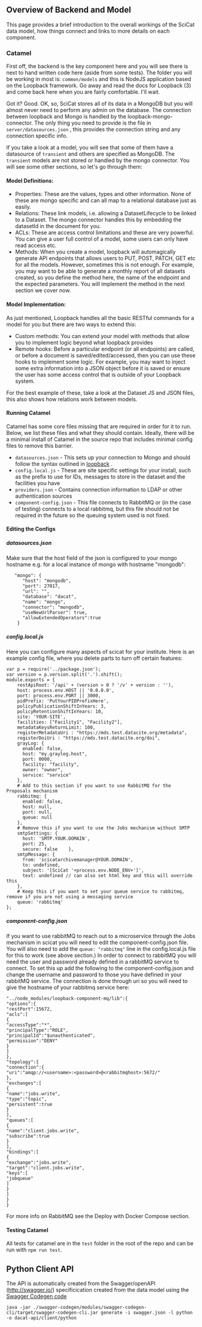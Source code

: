 ## Overview of Backend and Model

This page provides a brief introduction to the overall workings of the SciCat data model, how things connect and links to more details on each component.

### Catamel

First off, the backend is the key component here and you will see there is next to hand written code here \(aside from some tests\). The folder you will be working in most is: `common/models` and this is NodeJS application based on the Loopback framework. Go away and read the docs for Loopback \(3\) and come back here when you are fairly comfortable. I'll wait.

Got it? Good. OK, so, SciCat stores all of its data in a MongoDB but you will almost never need to perform any admin on the database. The connection between loopback and Mongo is handled by the loopback-mongo-connector. The only thing you need to provide is the file in `server/datasources.json` , this provides the connection string and any connection specific info.

If you take a look at a model, you will see that some of them have a datasource of `transient` and others are specified as MongoDB. The `transient` models are not stored or handled by the mongo connector. You will see some other sections, so let's go through them:

#### Model Definitions:

* Properties: These are the values, types and other information. None of these are mongo specific and can all map to a relational database just as easily.
* Relations: These link models, i.e. allowing a DatasetLifecycle to be linked to a Dataset. The mongo connector handles this by embedding the datasetId in the document for you.
* ACLs: These are access control limitations and these are very powerful. You can give a user full control of a model, some users can only have read access etc.
* Methods: When you create a model, loopback will automagically generate API endpoints that allows users to PUT, POST, PATCH, GET etc for all the models. However, sometimes this is not enough. For example, you may want to be able to generate a monthly report of all datasets created, so you define the method here, the name of the endpoint and the expected parameters. You will implement the method in the next section we cover now.

#### Model Implementation:

As just mentioned, Loopback handles all the basic RESTful commands for a model for you but there are two ways to extend this:

* Custom methods: You can extend your model with methods that allow you to implement logic beyond what loopback provides
* Remote hooks: Before a particular endpoint \(or all endpoints\) are called, or before a document is saved/edited/accessed, then you can use these hooks to implement some logic. For example, you may want to inject some extra information into a JSON object before it is saved or ensure the user has some access control that is outside of your Loopback system.

For the best example of these, take a look at the Dataset JS and JSON files, this also shows how relations work between models.

#### Running Catamel

Catamel has some core files missing that are required in order for it to run. Below, we list these files and what they should contain. Ideally, there will be a minimal install of Catamel in the source repo that includes minimal config files to remove this barrier.

* `datasources.json` - This sets up your connection to Mongo and should follow the syntax outlined in [loopback](https://loopback.io/doc/en/lb3/datasources.json.html) . 
* `config.local.js` - These are site specific settings for your install, such as the prefix to use for IDs, messages to store in the dataset and the facilities you have
* `providers.json` - Contains connection information to LDAP or other authentication sources
* `component-config.json` - This file connects to RabbitMQ or (in the case of testing) connects to a local rabbitmq, but this file should not be required in the future so the queuing system used is not fixed. 

#### Editing the Configs

##### datasources.json
Make sure that the host field of the json is configured to your mongo hostname e.g. for a local instance of mongo with hostname "mongodb":
```
   "mongo": {
      "host": "mongodb",
      "port": 27017,
      "url": "",
      "database": "dacat",
      "name": "mongo",
      "connector": "mongodb",
      "useNewUrlParser": true,
      "allowExtendedOperators":true
    }

```
##### config.local.js
Here you can configure many aspects of scicat for your institute. Here is an example config file, where you delete parts to turn off certain features:
```
var p = require('../package.json');
var version = p.version.split('.').shift();
module.exports = {
    restApiRoot: '/api' + (version > 0 ? '/v' + version : ''),
    host: process.env.HOST || '0.0.0.0',
    port: process.env.PORT || 3000,
    pidPrefix: 'PutYourPIDPrefixHere',
    policyPublicationShiftInYears: 3,
    policyRetentionShiftInYears: 10,
    site: 'YOUR-SITE',
    facilities: ["Facility1", "Facility2"],
    metadataKeysReturnLimit: 100,
    registerMetadataUri : "https://mds.test.datacite.org/metadata",
    registerDoiUri : "https://mds.test.datacite.org/doi",
    grayLog: {
      enabled: false,
      host: "my.graylog.host",
      port: 0000,
      facility: "facility",
      owner: "owner",
      service: "service"
    },
	# Add to this section if you want to use RabbitMQ for the Proposals mechanism
    rabbitmq: {
      enabled: false,
      host: null,
      port: null,
      queue: null
    },
	# Remove this if you want to use the Jobs mechanism without SMTP
    smtpSettings: {
      host: 'SMTP.YOUR.DOMAIN',
      port: 25,
      secure: false    },
    smtpMessage: {
      from: 'scicatarchivemanager@YOUR.DOMAIN',
      to: undefined,
      subject: '[SciCat '+process.env.NODE_ENV+']',
      text: undefined // can also set html key and this will override this
    },
	# Keep this if you want to set your queue service to rabbitmq, remove if you are not using a messaging service
    queue: 'rabbitmq'
};

```
##### component-config.json

If you want to use rabbitMQ to reach out to a microservice through the Jobs mechanism in scicat you will need to edit the component-config.json file. You will also need to add the `queue: "rabbitmq"` line in the 
config.local.js file for this to work (see above section.) In order to connect to rabbitMQ you will need the user and password already defined in a rabbitMQ service to connect.
To set this up add the following to the component-config.json and change the username and password to those you have defined in your rabbitMQ service. The connection is done through uri so you will need to give the hostname of your rabbitmq service here:

```
"../node_modules/loopback-component-mq/lib":{
"options":{
"restPort":15672,
"acls":[
{
"accessType":"*",
"principalType":"ROLE",
"principalId":"$unauthenticated",
"permission":"DENY"
}
]
},
"topology":{
"connection":{
"uri":"amqp://<username>:<password>@<rabbitmqhost>:5672/"
},
"exchanges":[
{
"name":"jobs.write",
"type":"topic",
"persistent":true
}
],
"queues":[
{
"name":"client.jobs.write",
"subscribe":true
}
],
"bindings":[
{
"exchange":"jobs.write",
"target":"client.jobs.write",
"keys":[
"jobqueue"
]
}
]
}
}

```
For more info on RabbitMQ see the Deploy with Docker Compose section.


#### Testing Catamel

All tests for catamel are in the `test` folder in the root of the repo and can be run with `npm run test`. 

## Python Client API
The API is automatically created from the Swagger/openAPI (http://swagger.io/) specificication created from the data model using the [Swagger Codegen code](https://github.com/swagger-api/swagger-codegen)

```
java -jar ./swagger-codegen/modules/swagger-codegen-cli/target/swagger-codegen-cli.jar generate -i swagger.json -l python -o dacat-api/client/python
```

